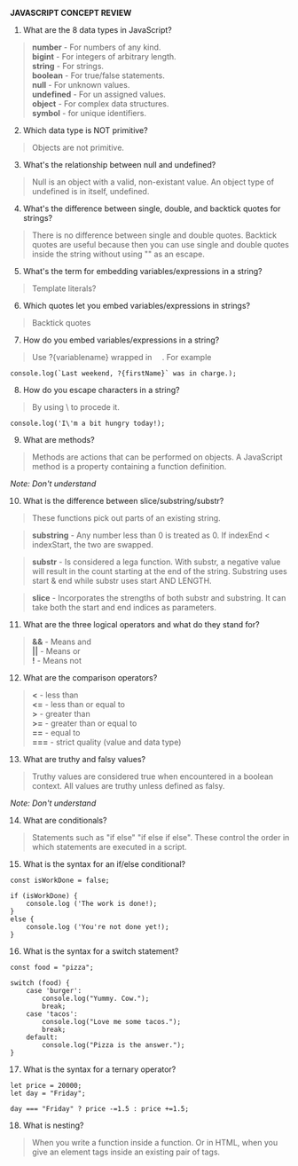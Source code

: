**JAVASCRIPT CONCEPT REVIEW**  
  
    
1. What are the 8 data types in JavaScript?
  
  > **number** - For numbers of any kind.  
  **bigint** - For integers of arbitrary length.  
  **string** - For strings.  
  **boolean** - For true/false statements.  
  **null** - For unknown values.  
  **undefined** - For un assigned values.  
  **object** - For complex data structures.  
  **symbol** - for unique identifiers.  
    
2. Which data type is NOT primitive?  
  
>Objects are not primitive.  

3. What's the relationship between null and undefined?  

>Null is an object with a valid, non-existant value. An object type of undefined is in itself, undefined.  

4. What's the difference between single, double, and backtick quotes for strings?  

>There is no difference between single and double quotes. Backtick quotes are useful because then you can use single and double quotes inside the string without using "\" as an escape.

5. What's the term for embedding variables/expressions in a string?  

>Template literals?

6. Which quotes let you embed variables/expressions in strings?

>Backtick quotes

7. How do you embed variables/expressions in a string?  

>Use ?{variablename} wrapped in `  `. For example  
```
console.log(`Last weekend, ?{firstName}` was in charge.); 
```
8. How do you escape characters in a string?  

>By using \ to procede it.
```
console.log('I\'m a bit hungry today!);
```
9. What are methods?

>Methods are actions that can be performed on objects. A JavaScript method is a property containing a function definition.  

*Note: Don't understand*  
  
10. What is the difference between slice/substring/substr?

>These functions pick out parts of an existing string.  

> **substring** - Any number less than 0 is treated as 0. If indexEnd < indexStart, the two are swapped.    

>**substr** - Is considered a lega function. With substr, a negative value will result in the count starting at the end of the string. Substring uses start & end while substr uses start AND LENGTH.  
  
>**slice** - Incorporates the strengths of both substr and substring. It can take both the start and end indices as parameters.  

11. What are the three logical operators and what do they stand for?  

>**&&** - Means and  
**||** - Means or  
**!** - Means not  

12. What are the comparison operators?  

> **<** - less than  
 **<=** - less than or equal to  
 **>** - greater than  
 **>=** - greater than or equal to  
 **==** - equal to  
 **===** - strict quality (value and data type)  
   
13. What are truthy and falsy values?  

>Truthy values are considered true when encountered in a boolean context. All values are truthy unless defined as falsy.  
  
*Note: Don't understand*  
  
14. What are conditionals?  

>Statements such as "if else" "if else if else". These control the order in which statements are executed in a script.  
  
15. What is the syntax for an if/else conditional?
```
const isWorkDone = false;

if (isWorkDone) {
    console.log ('The work is done!);
}
else {
    console.log ('You're not done yet!);
}
```  

16. What is the syntax for a switch statement?
```
const food = "pizza";

switch (food) {
    case 'burger':
        console.log("Yummy. Cow.");
        break;
    case 'tacos':
        console.log("Love me some tacos.");
        break;
    default:
        console.log("Pizza is the answer.");
}
```
17. What is the syntax for a ternary operator?
```
let price = 20000;
let day = "Friday";

day === "Friday" ? price -=1.5 : price +=1.5;
```  
18. What is nesting?  

>When you write a function inside a function. Or in HTML, when you give an element tags inside an existing pair of tags.